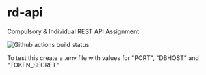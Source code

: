 # rd-api

Compulsory & Individual REST API Assignment

![Github actions build status](https://github.com/sic-quod-tsavorite/rd-api/tree/main/actions/workflows/main.yml/badge.svg)

To test this create a .env file with values for "PORT", "DBHOST" and "TOKEN_SECRET"
